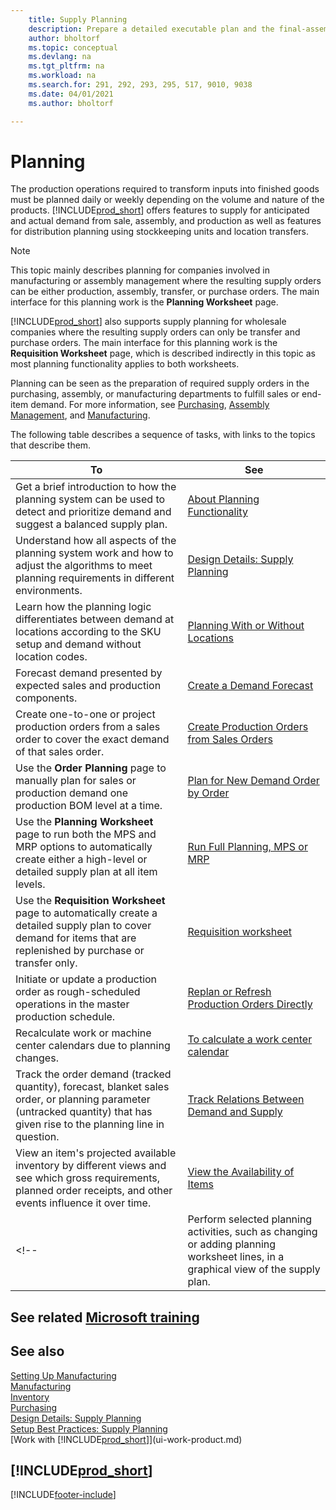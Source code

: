 ```yaml
---
    title: Supply Planning
    description: Prepare a detailed executable plan and the final-assembly production schedule for sales and production demand.
    author: bholtorf
    ms.topic: conceptual
    ms.devlang: na
    ms.tgt_pltfrm: na
    ms.workload: na
    ms.search.for: 291, 292, 293, 295, 517, 9010, 9038
    ms.date: 04/01/2021
    ms.author: bholtorf

---
```

# Planning

The production operations required to transform inputs into finished goods must be planned daily or weekly depending on the volume and nature of the products. [!INCLUDE[prod_short](includes/prod_short.md)] offers features to supply for anticipated and actual demand from sale, assembly, and production as well as features for distribution planning using stockkeeping units and location transfers.

> [!NOTE]
> This topic mainly describes planning for companies involved in manufacturing or assembly management where the resulting supply orders can be either production, assembly, transfer, or purchase orders. The main interface for this planning work is the **Planning Worksheet** page.
>
> [!INCLUDE[prod_short](includes/prod_short.md)] also supports supply planning for wholesale companies where the resulting supply orders can only be transfer and purchase orders. The main interface for this planning work is the **Requisition Worksheet** page, which is described indirectly in this topic as most planning functionality applies to both worksheets.

Planning can be seen as the preparation of required supply orders in the purchasing, assembly, or manufacturing departments to fulfill sales or end-item demand. For more information, see [Purchasing](purchasing-manage-purchasing.md), [Assembly Management](assembly-assemble-items.md), and [Manufacturing](production-manage-manufacturing.md).

The following table describes a sequence of tasks, with links to the topics that describe them.  

|**To**|**See**|  
|------------|-------------|  
|Get a brief introduction to how the planning system can be used to detect and prioritize demand and suggest a balanced supply plan.|[About Planning Functionality](production-about-planning-functionality.md)|
|Understand how all aspects of the planning system work and how to adjust the algorithms to meet planning requirements in different environments.|[Design Details: Supply Planning](design-details-supply-planning.md)|
|Learn how the planning logic differentiates between demand at locations according to the SKU setup and demand without location codes.|[Planning With or Without Locations](production-planning-with-without-locations.md)|
|Forecast demand presented by expected sales and production components.|[Create a Demand Forecast](production-how-to-create-a-forecast.md)|  
|Create one-to-one or project production orders from a sales order to cover the exact demand of that sales order.|[Create Production Orders from Sales Orders](production-how-to-create-production-orders-from-sales-orders.md)|
|Use the **Order Planning** page to manually plan for sales or production demand one production BOM level at a time.|[Plan for New Demand Order by Order](production-how-to-plan-for-new-demand.md)|
|Use the **Planning Worksheet** page to run both the MPS and MRP options to automatically create either a high-level or detailed supply plan at all item levels.|[Run Full Planning, MPS or MRP](production-how-to-run-mps-and-mrp.md)|
|Use the **Requisition Worksheet** page to automatically create a detailed supply plan to cover demand for items that are replenished by purchase or transfer only.|[Requisition worksheet](production-about-planning-functionality.md#requisition-worksheet)|  
|Initiate or update a production order as rough-scheduled operations in the master production schedule.|[Replan or Refresh Production Orders Directly](production-how-to-replan-refresh-production-orders.md)|
|Recalculate work or machine center calendars due to planning changes.|[To calculate a work center calendar](production-how-to-create-work-center-calendars.md#to-calculate-a-work-center-calendar)|
|Track the order demand (tracked quantity), forecast, blanket sales order, or planning parameter (untracked quantity) that has given rise to the planning line in question.|[Track Relations Between Demand and Supply](production-how-track-demand-supply.md)|
|View an item's projected available inventory by different views and see which gross requirements, planned order receipts, and other events influence it over time.|[View the Availability of Items](inventory-how-availability-overview.md)|  
<!--|Perform selected planning activities, such as changing or adding planning worksheet lines, in a graphical view of the supply plan.|[Modify Planning Suggestions in a Graphical View](production-how-to-modify-planning-suggestions-in-a-graphical-view.md)|-->

## See related [Microsoft training](/training/modules/plan-items-dynamics-365-business-central/)

## See also

[Setting Up Manufacturing](production-configure-production-processes.md)  
[Manufacturing](production-manage-manufacturing.md)  
[Inventory](inventory-manage-inventory.md)  
[Purchasing](purchasing-manage-purchasing.md)  
[Design Details: Supply Planning](design-details-supply-planning.md)  
[Setup Best Practices: Supply Planning](setup-best-practices-supply-planning.md)  
[Work with [!INCLUDE[prod_short](includes/prod_short.md)]](ui-work-product.md)

## [!INCLUDE[prod_short](includes/free_trial_md.md)]  


[!INCLUDE[footer-include](includes/footer-banner.md)]
